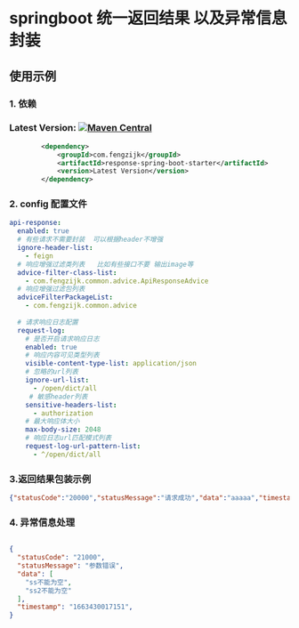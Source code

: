 # springboot 统一返回结果 以及异常信息封装 

## 使用示例


### 1. 依赖
### Latest Version: [![Maven Central](https://img.shields.io/maven-central/v/com.fengzijk/response-spring-boot-starter.svg)](https://search.maven.org/search?q=g:com.fengzijka:response-spring-boot-starter*)


``` xml
        <dependency>
            <groupId>com.fengzijk</groupId>
            <artifactId>response-spring-boot-starter</artifactId>
            <version>Latest Version</version>
        </dependency>
```


### 2. config 配置文件
~~~yml
api-response:
  enabled: true
  # 有些请求不需要封装  可以根据header不增强
  ignore-header-list:
    - feign
  # 响应增强过滤类列表   比如有些接口不要 输出image等
  advice-filter-class-list:
    - com.fengzijk.common.advice.ApiResponseAdvice
  # 响应增强过滤包列表
  adviceFilterPackageList:
    - com.fengzijk.common.advice
      
  # 请求响应日志配置
  request-log:
    # 是否开启请求响应日志
    enabled: true
    # 响应内容可见类型列表
    visible-content-type-list: application/json
    # 忽略的url列表
    ignore-url-list:
      - /open/dict/all
     # 敏感header列表  
    sensitive-headers-list:
      - authorization
    # 最大响应体大小  
    max-body-size: 2048
    # 响应日志url匹配模式列表
    request-log-url-pattern-list:
      - ^/open/dict/all


~~~


### 3.返回结果包装示例

~~~json
{"statusCode":"20000","statusMessage":"请求成功","data":"aaaaa","timestamp":"1735724275333"}
~~~

### 4. 异常信息处理
~~~json

{
  "statusCode": "21000",
  "statusMessage": "参数错误",
  "data": [
    "ss不能为空",
    "ss2不能为空"
  ],
  "timestamp": "1663430017151",
}


~~~

